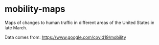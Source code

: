 # mobility-maps
Maps of changes to human traffic in different areas of the United States in late March. 

Data comes from: https://www.google.com/covid19/mobility
